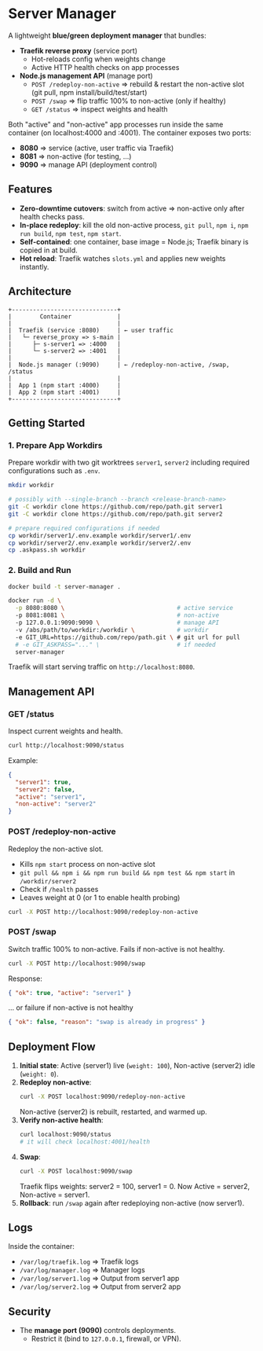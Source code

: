 # Server Manager

A lightweight **blue/green deployment manager** that bundles:

* **Traefik reverse proxy** (service port)
  * Hot-reloads config when weights change
  * Active HTTP health checks on app processes
* **Node.js management API** (manage port)
  * `POST /redeploy-non-active` =\> rebuild & restart the non-active slot  
  (git pull, npm install/build/test/start)
  * `POST /swap` =\> flip traffic 100% to non-active (only if healthy)
  * `GET /status` =\> inspect weights and health

Both "active" and "non-active" app processes run inside the same container (on localhost:4000 and :4001).
The container exposes two ports:

* **8080** =\> service (active, user traffic via Traefik)
* **8081** =\> non-active (for testing, ...)
* **9090** =\> manage API (deployment control)

## Features

* **Zero-downtime cutovers**: switch from active =\> non-active only after health checks pass.
* **In-place redeploy**: kill the old non-active process, `git pull`, `npm i`, `npm run build`, `npm test`, `npm start`.
* **Self-contained**: one container, base image = Node.js; Traefik binary is copied in at build.
* **Hot reload**: Traefik watches `slots.yml` and applies new weights instantly.

## Architecture

```
+------------------------------+
|        Container             |
|                              |
|  Traefik (service :8080)     | ← user traffic
|   └─ reverse_proxy => s-main |
|      ├─ s-server1 => :4000   |
|      └─ s-server2 => :4001   |
|                              |
|  Node.js manager (:9090)     | ← /redeploy-non-active, /swap, /status
|                              |
|  App 1 (npm start :4000)     |
|  App 2 (npm start :4001)     |
+------------------------------+
```

## Getting Started

### 1. Prepare App Workdirs

Prepare workdir with two git worktrees `server1`, `server2` including required configurations such as `.env`.

```sh
mkdir workdir

# possibly with --single-branch --branch <release-branch-name>
git -C workdir clone https://github.com/repo/path.git server1
git -C workdir clone https://github.com/repo/path.git server2

# prepare required configurations if needed
cp workdir/server1/.env.example workdir/server1/.env
cp workdir/server2/.env.example workdir/server2/.env
cp .askpass.sh workdir
```

### 2. Build and Run

```sh
docker build -t server-manager .

docker run -d \
  -p 8080:8080 \                                # active service
  -p 8081:8081 \                                # non-active
  -p 127.0.0.1:9090:9090 \                      # manage API
  -v /abs/path/to/workdir:/workdir \            # workdir
  -e GIT_URL=https://github.com/repo/path.git \ # git url for pull
  # -e GIT_ASKPASS="..." \                      # if needed
  server-manager
```

Traefik will start serving traffic on `http://localhost:8080`.

## Management API

### GET /status

Inspect current weights and health.

```sh
curl http://localhost:9090/status
```

Example:

```json
{
  "server1": true,
  "server2": false,
  "active": "server1",
  "non-active": "server2"
}
```

### POST /redeploy-non-active

Redeploy the non-active slot.

* Kills `npm start` process on non-active slot
* `git pull && npm i && npm run build && npm test && npm start` in `/workdir/server2`
* Check if `/health` passes
* Leaves weight at 0 (or 1 to enable health probing)

```sh
curl -X POST http://localhost:9090/redeploy-non-active
```

### POST /swap

Switch traffic 100% to non-active. Fails if non-active is not healthy.

```sh
curl -X POST http://localhost:9090/swap
```

Response:

```json
{ "ok": true, "active": "server1" }
```

... or failure if non-active is not healthy

```json
{ "ok": false, "reason": "swap is already in progress" }
```

## Deployment Flow

1. **Initial state**:
    Active (server1) live (`weight: 100`), Non-active (server2) idle (`weight: 0`).
2. **Redeploy non-active**:
    ```sh
    curl -X POST localhost:9090/redeploy-non-active
    ```
    Non-active (server2) is rebuilt, restarted, and warmed up.
3. **Verify non-active health**:
    ```sh
    curl localhost:9090/status
    # it will check localhost:4001/health
    ```
4. **Swap**:
    ```sh
    curl -X POST localhost:9090/swap
    ```
    Traefik flips weights: server2 = 100, server1 = 0.
    Now Active = server2, Non-active = server1.
5. **Rollback**: run `/swap` again after redeploying non-active (now server1).

## Logs

Inside the container:

* `/var/log/traefik.log` =\> Traefik logs
* `/var/log/manager.log` =\> Manager logs
* `/var/log/server1.log` =\> Output from server1 app
* `/var/log/server2.log` =\> Output from server2 app

## Security

* The **manage port (9090)** controls deployments.
  * Restrict it (bind to `127.0.0.1`, firewall, or VPN).
